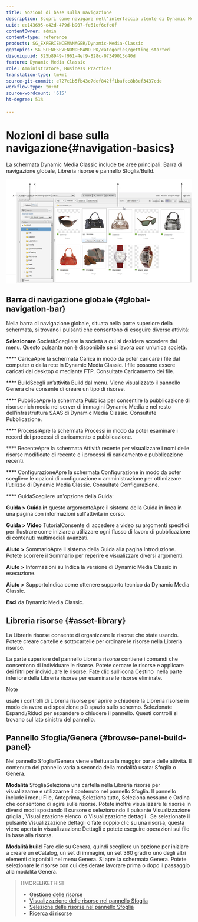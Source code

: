 ```yaml
---
title: Nozioni di base sulla navigazione
description: Scopri come navigare nell’interfaccia utente di Dynamic Media Classic.
uuid: ee143695-e42d-479d-b907-fe61ef6cfc0f
contentOwner: admin
content-type: reference
products: SG_EXPERIENCEMANAGER/Dynamic-Media-Classic
geptopics: SG_SCENESEVENONDEMAND_PK/categories/getting_started
discoiquuid: 825b8949-f961-4ef9-828c-07349013d40d
feature: Dynamic Media Classic
role: Amministratore, Business Practices
translation-type: tm+mt
source-git-commit: e727c1b5fb43c7def842ff1bafcc8b3ef3437cde
workflow-type: tm+mt
source-wordcount: '615'
ht-degree: 51%

---
```



# Nozioni di base sulla navigazione{#navigation-basics}

La schermata Dynamic Media Classic include tre aree principali: Barra di navigazione globale, Libreria risorse e pannello Sfoglia/Build.

![Nozioni di base sulla navigazione](/help/assets/gs_navigation_basics_popup_popup.png)

## Barra di navigazione globale {#global-navigation-bar}

Nella barra di navigazione globale, situata nella parte superiore della schermata, si trovano i pulsanti che consentono di eseguire diverse attività:

**Selezionare** SocietàScegliere la società a cui si desidera accedere dal menu. Questo pulsante non è disponibile se si lavora con un’unica società.

**** CaricaApre la schermata Carica in modo da poter caricare i file dal computer o dalla rete in Dynamic Media Classic. I file possono essere caricati dal desktop o mediante FTP. Consultate Caricamento dei file.

**** BuildScegli un’attività Build dal menu. Viene visualizzato il pannello Genera che consente di creare un tipo di risorse.

**** PubblicaApre la schermata Pubblica per consentire la pubblicazione di risorse rich media nei server di immagini Dynamic Media e nel resto dell’infrastruttura SAAS di Dynamic Media Classic. Consultate Pubblicazione.

**** ProcessiApre la schermata Processi in modo da poter esaminare i record dei processi di caricamento e pubblicazione.

**** RecenteApre la schermata Attività recente per visualizzare i nomi delle risorse modificate di recente e i processi di caricamento e pubblicazione recenti.

**** ConfigurazioneApre la schermata Configurazione in modo da poter scegliere le opzioni di configurazione o amministrazione per ottimizzare l’utilizzo di Dynamic Media Classic. Consultate Configurazione.

**** GuidaScegliere un&#39;opzione della Guida:

**Guida > Guida in** questo argomentoApre il sistema della Guida in linea in una pagina con informazioni sull&#39;attività in corso.

**Guida > Video** TutorialConsente di accedere a video su argomenti specifici per illustrare come iniziare a utilizzare ogni flusso di lavoro di pubblicazione di contenuti multimediali avanzati.

**Aiuto >** SommarioApre il sistema della Guida alla pagina Introduzione. Potete scorrere il Sommario per reperire e visualizzare diversi argomenti.

**Aiuto >** Informazioni su Indica la versione di Dynamic Media Classic in esecuzione.

**Aiuto >** SupportoIndica come ottenere supporto tecnico da Dynamic Media Classic.

**Esci** da Dynamic Media Classic.

## Libreria risorse {#asset-library}

La Libreria risorse consente di organizzare le risorse che state usando. Potete creare cartelle e sottocartelle per ordinare le risorse nella Libreria risorse.

La parte superiore del pannello Libreria risorse contiene i comandi che consentono di individuare le risorse. Potete cercare le risorse e applicare dei filtri per individuare le risorse. Fate clic sull’icona Cestino  nella parte inferiore della Libreria risorse per esaminare le risorse eliminate.

>[!NOTE]
>
>usate i controlli di Libreria risorse per aprire o chiudere la Libreria risorse in modo da avere a disposizione più spazio sullo schermo. Selezionate Espandi/Riduci per espandere o chiudere il pannello. Questi controlli si trovano sul lato sinistro del pannello.

## Pannello Sfoglia/Genera {#browse-panel-build-panel}

Nel pannello Sfoglia/Genera viene effettuata la maggior parte delle attività. Il contenuto del pannello varia a seconda della modalità usata: Sfoglia o Genera.

**Modalità** SfogliaSeleziona una cartella nella Libreria risorse per visualizzarne e utilizzarne il contenuto nel pannello Sfoglia. Il pannello include i menu File, Anteprima, Seleziona tutto, Seleziona nessuno e Ordina che consentono di agire sulle risorse. Potete inoltre visualizzare le risorse in diversi modi spostando il cursore o selezionando il pulsante Visualizzazione griglia , Visualizzazione elenco  o Visualizzazione dettagli . Se selezionate il pulsante Visualizzazione dettagli o fate doppio clic su una risorsa, questa viene aperta in visualizzazione Dettagli e potete eseguire operazioni sui file in base alla risorsa. 

**Modalità build** Fare clic su Genera, quindi scegliere un&#39;opzione per iniziare a creare un eCatalog, un set di immagini, un set 360 gradi o uno degli altri elementi disponibili nel menu Genera. Si apre la schermata Genera. Potete selezionare le risorse con cui desiderate lavorare prima o dopo il passaggio alla modalità Genera.

>[!MORELIKETHIS]
>
>* [Gestione delle risorse](about-managing-assets.md)
>* [Visualizzazione delle risorse nel pannello Sfoglia](viewing-assets-browse-panel.md#viewing_assets_in_the_browse_panel)
>* [Selezione delle risorse nel pannello Sfoglia](selecting-assets-browse-panel.md#selecting_assets_in_the_browse_panel)
>* [Ricerca di risorse](searching-assets.md#searching_assets)


